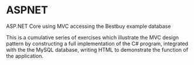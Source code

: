 # ASPNET
ASP.NET Core using MVC accessing the Bestbuy example database

This is a cumulative series of exercises which illustrate the MVC design pattern by constructing a full implementation of the C# program, 
integrated with the the MySQL database, writing HTML to demonstrate the function of the application.
